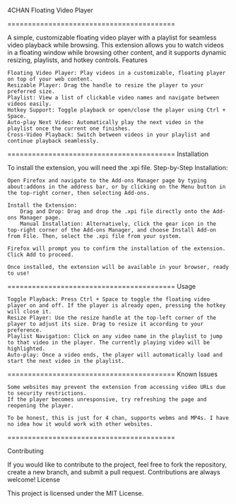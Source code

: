4CHAN Floating Video Player

=========================================

A simple, customizable floating video player with a playlist for seamless video playback while browsing. This extension allows you to watch videos in a floating window while browsing other content, and it supports dynamic resizing, playlists, and hotkey controls.
Features

    Floating Video Player: Play videos in a customizable, floating player on top of your web content.
    Resizable Player: Drag the handle to resize the player to your preferred size.
    Playlist: View a list of clickable video names and navigate between videos easily.
    Hotkey Support: Toggle playback or open/close the player using Ctrl + Space.
    Auto-play Next Video: Automatically play the next video in the playlist once the current one finishes.
    Cross-Video Playback: Switch between videos in your playlist and continue playback seamlessly.

=========================================
Installation

To install the extension, you will need the .xpi file.
Step-by-Step Installation:

    Open Firefox and navigate to the Add-ons Manager page by typing about:addons in the address bar, or by clicking on the Menu button in the top-right corner, then selecting Add-ons.

    Install the Extension:
        Drag and Drop: Drag and drop the .xpi file directly onto the Add-ons Manager page.
        Manual Installation: Alternatively, click the gear icon in the top-right corner of the Add-ons Manager, and choose Install Add-on from File. Then, select the .xpi file from your system.

    Firefox will prompt you to confirm the installation of the extension. Click Add to proceed.

    Once installed, the extension will be available in your browser, ready to use!

=========================================
Usage

    Toggle Playback: Press Ctrl + Space to toggle the floating video player on and off. If the player is already open, pressing the hotkey will close it.
    Resize Player: Use the resize handle at the top-left corner of the player to adjust its size. Drag to resize it according to your preference.
    Playlist Navigation: Click on any video name in the playlist to jump to that video in the player. The currently playing video will be highlighted.
    Auto-play: Once a video ends, the player will automatically load and start the next video in the playlist.
    
=========================================
Known Issues

    Some websites may prevent the extension from accessing video URLs due to security restrictions.
    If the player becomes unresponsive, try refreshing the page and reopening the player.
    
    To be honest, this is just for 4 chan, supports webms and MP4s. I have no idea how it would work with other websites.
    
=========================================

Contributing

If you would like to contribute to the project, feel free to fork the repository, create a new branch, and submit a pull request. Contributions are always welcome!
License

This project is licensed under the MIT License.
